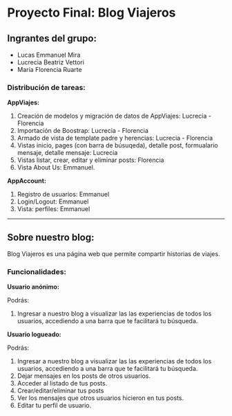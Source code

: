 # Proyecto Final: Blog Viajeros

## Ingrantes del grupo:
* Lucas Emmanuel Mira
* Lucrecia Beatriz Vettori
* María Florencia Ruarte

### Distribución de tareas:


**AppViajes:**
1. Creación de modelos y migración de datos de AppViajes: Lucrecia - Florencia
2. Importación de Boostrap: Lucrecia - Florencia
3. Armado de vista de template padre y herencias: Lucrecia - Florencia
4. Vistas inicio, pages (con barra de búsuqeda), detalle post, formualario mensaje, detalle mensaje: Lucrecia
5. Vistas listar, crear, editar y eliminar posts: Florencia
6. Vista About Us: Emmanuel.

**AppAccount:**
1. Registro de usuarios: Emmanuel
2. Login/Logout: Emmanuel
3. Vista: perfiles: Emmanuel


***
## Sobre nuestro blog: 
Blog Viajeros es una página web que permite compartir historias de viajes.

### Funcionalidades:
**Usuario anónimo:**

Podrás:
1. Ingresar a nuestro blog a visualizar las las experiencias de todos los usuarios, accediendo a una barra que te facilitará tu búsqueda.


**Usuario logueado:**

Podrás:
 1. Ingresar a nuestro blog a visualizar las las experiencias de todos los usuarios, accediendo a una barra que te facilitará tu búsqueda.
 2. Dejar mensajes en los posts de otros usuarios.
 3. Acceder al listado de tus posts.
 4. Crear/editar/eliminar tus posts
 5. Ver los mensajes que otros usuarios hicieron en tus posts.
 6. Editar tu perfil de usuario.

